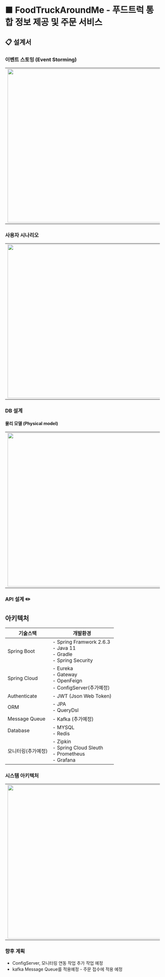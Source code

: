 <h1>
■ FoodTruckAroundMe - 푸드트럭 통합 정보 제공 및 주문 서비스
</h1>

## 📋 설계서

### 이벤트 스토밍 (Event Storming)

<table>
    <tr>
        <td align="center">
            <img width="1549" alt="EventStorming" src="https://user-images.githubusercontent.com/44490394/168741007-c8dfa213-3268-4ac3-b4b5-87e76df16ea3.png" width="500" height="500">
        </td>
    </tr>
</table>


### 사용자 시나리오

<table>
    <tr>
        <td align="center">
            <img width="2395" alt="사용자시나리오_사용자중심" src="https://user-images.githubusercontent.com/44490394/168741464-e547e53d-1c10-4391-ad44-61b6a3962870.png" width="500" height="500">
        </td>
        <td align="center">
            <img width="1815" alt="사용자시나리오_점주중심" src="https://user-images.githubusercontent.com/44490394/168741637-bd2b11e3-bb2e-4abb-80d9-ca8f61af6245.png" width="500" height="500">
        </td>
    </tr>
</table>

### DB 설계

#### 물리 모델 (Physical model)

<table>
    <tr>
        <td align="center">
            <img width="1289" alt="Entity설계" src="https://user-images.githubusercontent.com/44490394/168744671-78cbd70c-5d0f-438d-8887-6352dd335612.png" width="500" height="500">
        </td>
    </tr>
</table>

### API 설계 ✏️

## 아키텍처
| 기술스택 | 개발환경 |
| --- | --- |
| Spring Boot | - Spring Framwork 2.6.3 </br> - Java 11 </br> - Gradle </br> - Spring Security |
| Spring Cloud | - Eureka </br> - Gateway </br> - OpenFeign </br> - ConfigServer(추가예정)|
| Authenticate | - JWT (Json Web Token) |
| ORM | - JPA </br> - QueryDsl |
| Message Queue | - Kafka (추가예정)|
| Database | - MYSQL </br> - Redis |
| 모니터링(추가예정) | - Zipkin </br> - Spring Cloud Sleuth </br> - Prometheus </br> - Grafana|

### 시스템 아키텍처

<table>
    <tr>
        <td align="center">
            <img width="2395" alt="CI:CD 파이프라인" src="https://user-images.githubusercontent.com/44490394/168752428-fbaab2e3-fd3e-4aa4-a0ae-b4b0ba967feb.png" width="500" height="500">
        </td>
        <td align="center">
            <img width="1815" alt="MicroService" src="https://user-images.githubusercontent.com/44490394/168751288-1953e812-95bf-4258-8970-abee24b3e2c2.png" width="500" height="500">
        </td>
    </tr>
</table>

### 향후 계획
- ConfigServer, 모니터링 연동 작업 추가 작업 예정
- kafka Message Queue를 적용예정 - 주문 접수에 적용 예정

